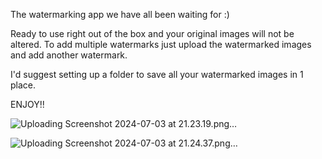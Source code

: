 The watermarking app we have all been waiting for :)

Ready to use right out of the box and your original images will not be altered.  To add multiple watermarks just upload the watermarked images and add another watermark.

I'd suggest setting up a folder to save all your watermarked images in 1 place.

ENJOY!!

![Uploading Screenshot 2024-07-03 at 21.23.19.png…]()

![Uploading Screenshot 2024-07-03 at 21.24.37.png…]()
